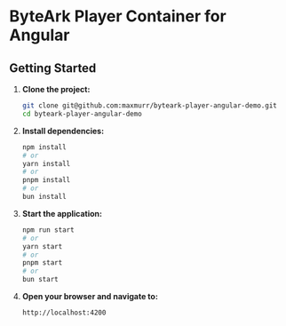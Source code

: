 # ByteArk Player Container for Angular

## Getting Started

1. **Clone the project:**

   ```sh
   git clone git@github.com:maxmurr/byteark-player-angular-demo.git
   cd byteark-player-angular-demo
   ```

2. **Install dependencies:**

   ```sh
   npm install
   # or
   yarn install
   # or
   pnpm install
   # or
   bun install
   ```

3. **Start the application:**

   ```sh
   npm run start
   # or
   yarn start
   # or
   pnpm start
   # or
   bun start
   ```

4. **Open your browser and navigate to:**
   ```
   http://localhost:4200
   ```
